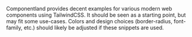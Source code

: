 Componentland provides decent examples for various modern web components using TailwindCSS. It should be seen as a starting point, but may fit some use-cases. Colors and design choices (border-radius, font-family, etc.) should likely be adjusted if these snippets are used.